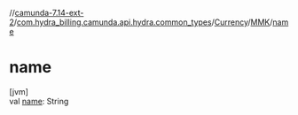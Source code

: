 //[camunda-7.14-ext-2](../../../../index.md)/[com.hydra_billing.camunda.api.hydra.common_types](../../index.md)/[Currency](../index.md)/[MMK](index.md)/[name](name.md)

# name

[jvm]\
val [name](name.md): String
